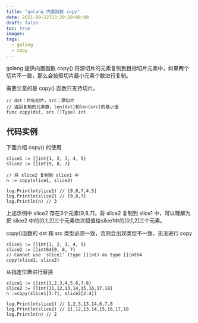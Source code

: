 ```yaml
---
title: "golang 内置函数 copy"
date: 2021-09-22T23:29:28+08:00
draft: false
toc: true
images:
tags: 
  - golang
  - copy
---
```


golang 提供内置函数 copy() 将源切片的元素复制到目标切片元素中，如果两个切片不一致，那么会按照切片最小元素个数进行复制。

需要注意的是 copy() 函数只支持切片。

```
// dst：目标切片，src：源切片
// 返回复制的元素数，len(dst)和len(src)的最小值
func copy(dst, src []Type) int
```

## 代码实例
下面介绍 copy() 的使用
```
slice1 := []int{1, 2, 3, 4, 5}
slice2 := []int{9, 8, 7}

// 将 slice2 复制到 slice1 中
n := copy(slice1, slice2)

log.Println(slice1) // [9,8,7,4,5]
log.Println(slice2) // [9,8,7]
log.Println(n) // 3
```
上述示例中 slice2 存在3个元素[9,8,7]，将 slice2 复制到 slice1 中，可以理解为把 slice2 中的[0,1,2]三个元素依次赋值给slice1中的[0,1,2]三个元素。

copy()函数的 dst 和 src 类型必须一致，否则会出现类型不一致，无法进行 copy
```
slice1 := []int{1, 2, 3, 4, 5}
slice2 := []int64{9, 8, 7}
// Cannot use 'slice1' (type []int) as type []int64
copy(slice1, slice2)
```

从指定位置进行替换
```
slice1 := []int{1,2,3,4,5,6,7,8}
slice2 := []int{11,12,13,14,15,16,17,18}
n :=copy(slice1[3:7], slice2[2:4])

log.Println(slice1) // 1,2,3,13,14,6,7,8
log.Println(slice2) // 11,12,13,14,15,16,17,18
log.Println(n) // 2
```